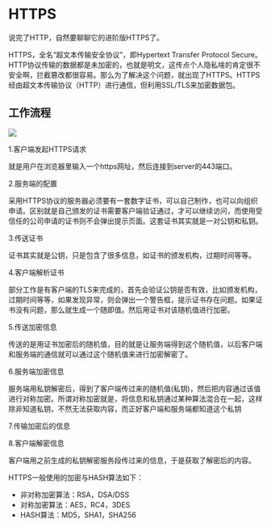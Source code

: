 # HTTPS

说完了HTTP，自然要聊聊它的进阶版HTTPS了。

HTTPS，全名“超文本传输安全协议”，即Hypertext Transfer Protocol Secure。
HTTP协议传输的数据都是未加密的，也就是明文，这传点个人隐私啥的肯定很不安全啊，拦截篡改都很容易。那么为了解决这个问题，就出现了HTTPS。HTTPS经由超文本传输协议（HTTP）进行通信，但利用SSL/TLS来加密数据包。

## 工作流程

![](http://www.runoob.com/wp-content/uploads/2017/05/201208201734403507.png)

1.客户端发起HTTPS请求

就是用户在浏览器里输入一个https网址，然后连接到server的443端口。

2.服务端的配置

采用HTTPS协议的服务器必须要有一套数字证书，可以自己制作，也可以向组织申请。区别就是自己颁发的证书需要客户端验证通过，才可以继续访问，而使用受信任的公司申请的证书则不会弹出提示页面。这套证书其实就是一对公钥和私钥。

3.传送证书

证书其实就是公钥，只是包含了很多信息，如证书的颁发机构，过期时间等等。

4.客户端解析证书

部分工作是有客户端的TLS来完成的，首先会验证公钥是否有效，比如颁发机构，过期时间等等，如果发现异常，则会弹出一个警告框，提示证书存在问题。如果证书没有问题，那么就生成一个随即值。然后用证书对该随机值进行加密。

5.传送加密信息

传送的是用证书加密后的随机值，目的就是让服务端得到这个随机值，以后客户端和服务端的通信就可以通过这个随机值来进行加密解密了。

6.服务端加密信息

服务端用私钥解密后，得到了客户端传过来的随机值(私钥)，然后把内容通过该值进行对称加密。所谓对称加密就是，将信息和私钥通过某种算法混合在一起，这样除非知道私钥，不然无法获取内容，而正好客户端和服务端都知道这个私钥

7.传输加密后的信息

8.客户端解密信息

客户端用之前生成的私钥解密服务段传过来的信息，于是获取了解密后的内容。

HTTPS一般使用的加密与HASH算法如下：

+ 非对称加密算法：RSA，DSA/DSS
+ 对称加密算法：AES，RC4，3DES
+ HASH算法：MD5，SHA1，SHA256